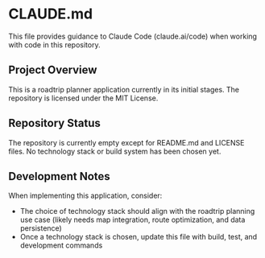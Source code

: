 # CLAUDE.md

This file provides guidance to Claude Code (claude.ai/code) when working with code in this repository.

## Project Overview

This is a roadtrip planner application currently in its initial stages. The repository is licensed under the MIT License.

## Repository Status

The repository is currently empty except for README.md and LICENSE files. No technology stack or build system has been chosen yet.

## Development Notes

When implementing this application, consider:
- The choice of technology stack should align with the roadtrip planning use case (likely needs map integration, route optimization, and data persistence)
- Once a technology stack is chosen, update this file with build, test, and development commands